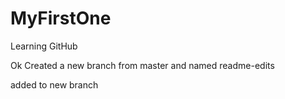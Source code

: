 # MyFirstOne
Learning GitHub

Ok Created a  new branch from master and named readme-edits


added to new branch

